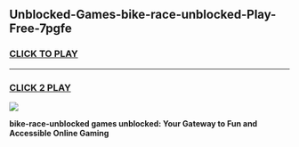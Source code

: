 
## Unblocked-Games-bike-race-unblocked-Play-Free-7pgfe
<h3>
<a href="https://premium76.site?title=bike-race-unblocked&ref=23A">CLICK TO PLAY</a></h3>
<hr>

<h3>
<a href="https://premium76.site?title=bike-race-unblocked&ref=23A">CLICK 2 PLAY</a>
  
</h3>

<a href="https://premium76.site?title=bike-race-unblocked&ref=23A"><img src="https://clearcache.store/games.png"></a>


**bike-race-unblocked games unblocked: Your Gateway to Fun and Accessible Online Gaming**
